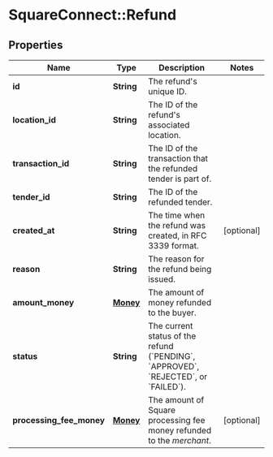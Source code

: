 # SquareConnect::Refund

## Properties
Name | Type | Description | Notes
------------ | ------------- | ------------- | -------------
**id** | **String** | The refund&#39;s unique ID. | 
**location_id** | **String** | The ID of the refund&#39;s associated location. | 
**transaction_id** | **String** | The ID of the transaction that the refunded tender is part of. | 
**tender_id** | **String** | The ID of the refunded tender. | 
**created_at** | **String** | The time when the refund was created, in RFC 3339 format. | [optional] 
**reason** | **String** | The reason for the refund being issued. | 
**amount_money** | [**Money**](Money.md) | The amount of money refunded to the buyer. | 
**status** | **String** | The current status of the refund (&#x60;PENDING&#x60;, &#x60;APPROVED&#x60;, &#x60;REJECTED&#x60;, or &#x60;FAILED&#x60;). | 
**processing_fee_money** | [**Money**](Money.md) | The amount of Square processing fee money refunded to the *merchant*. | [optional] 


